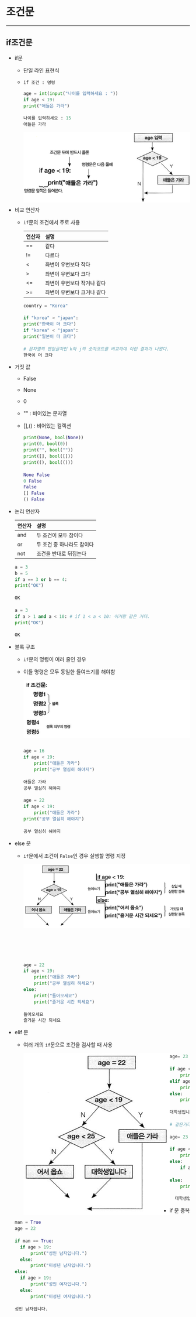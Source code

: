 # 조건문

----



## if조건문

* if문

  * 단일 라인 표현식

  * `if 조건 : 명령`

    ```python
    age = int(input("나이를 입력하세요 : "))
    if age < 19:
    print("애들은 가라")
    
    나이를 입력하세요 : 15
    애들은 가라
    ```

    <img src="04_If_else.assets/image-20210104225904372.png" align="left" alt="image-20210104225904372"  />

  <br/>

  <br/>

  <br/>

  <br/>

  <br/>

  <br/>

  <br/>

  <br/>

  <br/>

  <br/>

  <br/>

* 비교 연산자

  * `if`문의 조건에서 주로 사용

    | 연산자 | 설명                        |
    | ------ | --------------------------- |
    | ==     | 같다                        |
    | !=     | 다르다                      |
    | <      | 좌변이 우변보다 작다        |
    | >      | 좌변이 우변보다 크다        |
    | <=     | 좌변이 우변보다 작거나 같다 |
    | >=     | 좌변이 우변보다 크거나 같다 |

    ```python
    country = "Korea"
    
    if "korea" > "japan":
    print("한국이 더 크다")
    if "korea" < "japan":
    print("일본이 더 크다")
    
    # 문자열의 맨앞글자인 k와 j의 숫자코드를 비교하여 이런 결과가 나왔다.
    한국이 더 크다
    ```

* 거짓 값

  * False

  * None

  * 0

  * "" : 비어있는 문자열

  * [],() : 비어있는 컬렉션

    ```python
    print(None, bool(None))
    print(0, bool(0))
    print("", bool(""))
    print([], bool([]))
    print((), bool(()))
    
    None False
    0 False
    False
    [] False
    () False
    ```

* 논리 연산자

  | 연산자 | 설명                       |
  | ------ | -------------------------- |
  | and    | 두 조건이 모두 참이다      |
  | or     | 두 조건 중 하나라도 참이다 |
  | not    | 조건을 반대로 뒤집는다     |

  ```python
  a = 3
  b = 5
  if a == 3 or b == 4:
  print("OK")
  
  OK
  
  a = 3
  if a > 1 and a < 10: # if 1 < a < 10: 이거랑 같은 거다.
  print("OK")
  
  OK
  ```

* 블록 구조

  * `if`문의 명령이 여러 줄인 경우

  * 이들 명령은 모두 동일한 들여쓰기를 해야함

    <img src="04_If_else.assets/image-20210104230825089.png" align="left" alt="image-20210104230825089"  />

    <br/><br/><br/><br/><br/><br/><br/><br/><br/><br/>
    
    ```python
    age = 16
    if age < 19:
    	print("애들은 가라")
    	print("공부 열심히 해야지")
    
    애들은 가라
    공부 열심히 해야지
    
    age = 22
    if age < 19:
    	print("애들은 가라")
    print("공부 열심히 해야지")
    
    공부 열심히 해야지
    ```

* else 문

  * `if`문에서 조건이 `False`인 경우 실행할 명령 지정

    <img src="04_If_else.assets/image-20210104231455047.png" align="left" alt="image-20210104231455047"  />

    <br/><br/><br/><br/><br/><br/><br/><br/><br/><br/><br/>
    
    <br/>
    
    <br/>
    
    <br/>
    
    ```python
    age = 22
    if age < 19:
    	print("애들은 가라")
    	print("공부 열심히 하세요")
    else:
    	print("들어오세요")
    	print("즐거운 시간 되세요")
    	
    들어오세요
    즐거운 시간 되세요
    ```

* elif 문

  * 여러 개의 `if`문으로 조건을 검사할 때 사용

    <img src="04_If_else.assets/image-20210104231642273.png" align="left" alt="image-20210104231642273"  />

    

    ```python
    age= 23
    
    if age < 19:
    	print("애들은 가라")
    elif age < 25:
    	print("대학생입니다")
    else:
    	print("들어오세요")
    
    대학생입니다
    
    # 같은거다
    
    age= 23
    
    if age < 19:
    	print("애들은 가라")
    else:
    	if age < 25:
    		print("대학생입니다")
    else:
    	print("들어오세요")
        
      대학생입니다
    ```
    

* if 문 중복

  ```python
  man = True
  age = 22
  
  if man == True:
  	if age > 19:
  		print("성인 남자입니다.")
  	else:
  		print("미성년 남자입니다.")
  else:
  	if age > 19:
  		print("성인 여자입니다.")
  	else:
  		print("미성년 여자입니다.")
  		
  성인 남자입니다.
  ```

  